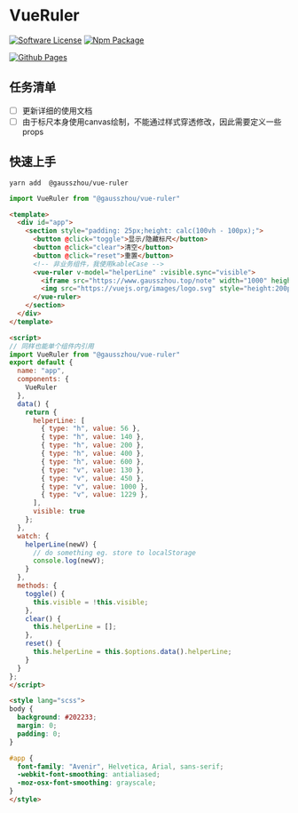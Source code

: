 # VueRuler

[![Software License](https://img.shields.io/badge/license-MIT-brightgreen.svg?style=flat-square)](LICENSE) [![Npm Package](https://img.shields.io/npm/v/@gausszhou/vue-ruler.svg)](https://www.npmjs.com/package/@gausszhou/vue-ruler)


[![Github Pages](https://static.gausszhou.top/data/image/github/vue-ruler.png)](https://www.gausszhou.top/vue-ruler)


## 任务清单

- [ ] 更新详细的使用文档
- [ ] 由于标尺本身使用canvas绘制，不能通过样式穿透修改，因此需要定义一些props

## 快速上手

```shell
yarn add  @gausszhou/vue-ruler
```

```js
import VueRuler from "@gausszhou/vue-ruler"

```

```html
<template>
  <div id="app">
    <section style="padding: 25px;height: calc(100vh - 100px);">
      <button @click="toggle">显示/隐藏标尺</button>
      <button @click="clear">清空</button>
      <button @click="reset">重置</button>
      <!-- 非业务组件，我使用kableCase -->
      <vue-ruler v-model="helperLine" :visible.sync="visible">
        <iframe src="https://www.gausszhou.top/note" width="1000" height="400" frameborder="0" />
        <img src="https://vuejs.org/images/logo.svg" style="height:200px" />
      </vue-ruler>
    </section>
  </div>
</template>

<script>
// 同样也能单个组件内引用
import VueRuler from "@gausszhou/vue-ruler"
export default {
  name: "app",
  components: {
    VueRuler
  },
  data() {
    return {
      helperLine: [
        { type: "h", value: 56 },
        { type: "h", value: 140 },
        { type: "h", value: 200 },
        { type: "h", value: 400 },
        { type: "h", value: 600 },
        { type: "v", value: 130 },
        { type: "v", value: 450 },
        { type: "v", value: 1000 },
        { type: "v", value: 1229 },
      ],
      visible: true
    };
  },
  watch: {
    helperLine(newV) {
      // do something eg. store to localStorage
      console.log(newV);
    }
  },
  methods: {
    toggle() {
      this.visible = !this.visible;
    },
    clear() {
      this.helperLine = [];
    },
    reset() {
      this.helperLine = this.$options.data().helperLine;
    }
  }
};
</script>

<style lang="scss">
body {
  background: #202233;
  margin: 0;
  padding: 0;
}

#app {
  font-family: "Avenir", Helvetica, Arial, sans-serif;
  -webkit-font-smoothing: antialiased;
  -moz-osx-font-smoothing: grayscale;
}
</style>
```
